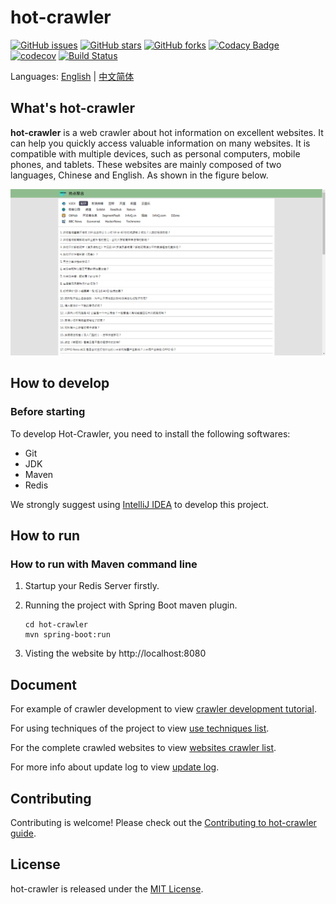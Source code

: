 # hot-crawler

[![GitHub issues](https://img.shields.io/github/issues/tagnja/hot-crawler)](https://github.com/tagnja/hot-crawler/issues)
[![GitHub stars](https://img.shields.io/github/stars/tagnja/hot-crawler)](https://github.com/tagnja/hot-crawler/stargazers)
[![GitHub forks](https://img.shields.io/github/forks/tagnja/hot-crawler)](https://github.com/tagnja/hot-crawler/network)
[![Codacy Badge](https://api.codacy.com/project/badge/Grade/d25aed8571b944e6838686d96ea3873f)](https://www.codacy.com/manual/tagnja/hot-crawler?utm_source=github.com&amp;utm_medium=referral&amp;utm_content=tagnja/hot-crawler&amp;utm_campaign=Badge_Grade)
[![codecov](https://codecov.io/gh/tagnja/hot-crawler/branch/master/graph/badge.svg)](https://codecov.io/gh/tagnja/hot-crawler)
[![Build Status](https://travis-ci.com/tagnja/hot-crawler.svg?branch=test)](https://travis-ci.com/tagnja/hot-crawler)

Languages: [English](README.md) | [中文简体](README_zh_CN.md)

## What's hot-crawler

**hot-crawler** is a web crawler about hot information on excellent websites. It can help you quickly access valuable information on many websites. It is compatible with multiple devices, such as personal computers, mobile phones, and tablets. These websites are mainly composed of two languages, Chinese and English. As shown in the figure below.

![homepage](documents/hotcrawler-homepage-v2-pc.png)

## How to develop

### Before starting

To develop Hot-Crawler, you need to install the following softwares:

- Git
- JDK
- Maven
- Redis

We strongly suggest using [IntelliJ IDEA](https://www.jetbrains.com/idea/?fromMenu) to develop this project.

## How to run

### How to run with Maven command line

1. Startup your Redis Server firstly.

2. Running the project with Spring Boot maven plugin.

    ```
    cd hot-crawler
    mvn spring-boot:run
    ```

3. Visting the website by http://localhost:8080

## Document

For example of crawler development to view [crawler development tutorial](documents/crawler-development-tutorial_en.md).

For using techniques of the project to view [use techniques list](documents/techniques-list_en.md).

For the complete crawled websites to view [websites crawler list](documents/websites-list_en.md).

For more info about update log to view [update log](documents/update_log.md).

## Contributing

Contributing is welcome! Please check out the [Contributing to hot-crawler guide](CONTRIBUTING.md).

## License

hot-crawler is released under the [MIT License](https://opensource.org/licenses/MIT).

